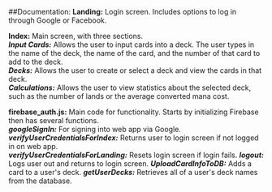 ##Documentation:
**Landing:** Login screen. Includes options to log in through Google or Facebook.

**Index:** Main screen, with three sections.<br />
***Input Cards:*** Allows the user to input cards into a deck. The user types in the name of the deck,
the name of the card, and the number of that card to add to the deck.<br />
***Decks:*** Allows the user to create or select a deck and view the cards in that deck.<br />
***Calculations:*** Allows the user to view statistics about the selected deck,
such as the number of lands or the average converted mana cost.

**firebase_auth.js:** Main code for functionality. Starts by initializing Firebase then has several functions.<br />
***googleSignIn:*** For signing into web app via Google.<br />
***verifyUserCredentialsForIndex:*** Returns user to login screen if not logged in on web app.<br />
***verifyUserCredentialsForLanding:*** Resets login screen if login fails.
***logout:*** Logs user out and returns to login screen.
***UploadCardInfoToDB:*** Adds a card to a user's deck.
***getUserDecks:*** Retrieves all of a user's deck names from the database.

